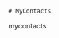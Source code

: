                                                                                   # MyContacts
mycontacts
